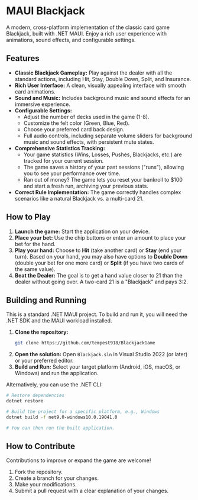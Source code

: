 # MAUI Blackjack

A modern, cross-platform implementation of the classic card game Blackjack, built with .NET MAUI. Enjoy a rich user experience with animations, sound effects, and configurable settings.

## Features

-   **Classic Blackjack Gameplay:** Play against the dealer with all the standard actions, including Hit, Stay, Double Down, Split, and Insurance.
-   **Rich User Interface:** A clean, visually appealing interface with smooth card animations.
-   **Sound and Music:** Includes background music and sound effects for an immersive experience.
-   **Configurable Settings:**
    -   Adjust the number of decks used in the game (1-8).
    -   Customize the felt color (Green, Blue, Red).
    -   Choose your preferred card back design.
    -   Full audio controls, including separate volume sliders for background music and sound effects, with persistent mute states.
-   **Comprehensive Statistics Tracking:**
    -   Your game statistics (Wins, Losses, Pushes, Blackjacks, etc.) are tracked for your current session.
    -   The game saves a history of your past sessions ("runs"), allowing you to see your performance over time.
    -   Ran out of money? The game lets you reset your bankroll to $100 and start a fresh run, archiving your previous stats.
-   **Correct Rule Implementation:** The game correctly handles complex scenarios like a natural Blackjack vs. a multi-card 21.

## How to Play

1.  **Launch the game:** Start the application on your device.
2.  **Place your bet:** Use the chip buttons or enter an amount to place your bet for the hand.
3.  **Play your hand:** Choose to **Hit** (take another card) or **Stay** (end your turn). Based on your hand, you may also have options to **Double Down** (double your bet for one more card) or **Split** (if you have two cards of the same value).
4.  **Beat the Dealer:** The goal is to get a hand value closer to 21 than the dealer without going over. A two-card 21 is a "Blackjack" and pays 3:2.

## Building and Running

This is a standard .NET MAUI project. To build and run it, you will need the .NET SDK and the MAUI workload installed.

1.  **Clone the repository:**
    ```bash
    git clone https://github.com/tempest918/BlackjackGame
    ```
2.  **Open the solution:** Open `Blackjack.sln` in Visual Studio 2022 (or later) or your preferred editor.
3.  **Build and Run:** Select your target platform (Android, iOS, macOS, or Windows) and run the application.

Alternatively, you can use the .NET CLI:

```bash
# Restore dependencies
dotnet restore

# Build the project for a specific platform, e.g., Windows
dotnet build -f net9.0-windows10.0.19041.0

# You can then run the built application.
```

## How to Contribute

Contributions to improve or expand the game are welcome!

1.  Fork the repository.
2.  Create a branch for your changes.
3.  Make your modifications.
4.  Submit a pull request with a clear explanation of your changes.